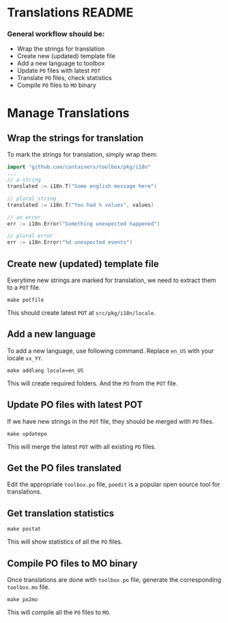 # Translations README

### General workflow should be:
- Wrap the strings for translation
- Create new (updated) template file
- Add a new language to toolbox
- Update `PO` files with latest `POT`
- Translate `PO` files, check statistics
- Compile `PO` files to `MO` binary

# Manage Translations

## Wrap the strings for translation

To mark the strings for translation, simply wrap them:

```go
import "github.com/containers/toolbox/pkg/i18n"
...
// a string
translated := i18n.T("Some english message here")

// plural string
translated := i18n.T("You had % values", values)

// an error
err := i18n.Error("Something unexpected happened")

// plural error
err := i18n.Error("%d unexpected events")
```

## Create new (updated) template file

Everytime new strings are marked for translation, we need to extract them to a `POT` file.

```console
make potfile
```
This should create latest `POT` at `src/pkg/i18n/locale`.

## Add a new language

To add a new language, use following command. Replace `en_US` with your locale `xx_YY`.

```console
make addlang locale=en_US
```
This will create required folders. And the `PO` from the `POT` file.

## Update PO files with latest POT

If we have new strings in the `POT` file, they should be merged with `PO` files.

```console
make updatepo
```
This will merge the latest `POT` with all existing `PO` files.

## Get the PO files translated

Edit the appropriate `toolbox.po` file, `poedit` is a popular open source tool
for translations.

## Get translation statistics

```console
make postat
```
This will show statistics of all the `PO` files.

## Compile PO files to MO binary

Once translations are done with `toolbox.po` file, generate the corresponding `toolbox.mo` file.

```console
make po2mo
```
This will compile all the `PO` files to `MO`.
